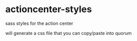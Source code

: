 # actioncenter-styles
sass styles for the action center

will generate a css file that you can copy/paste into quorum 
